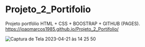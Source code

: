 # Projeto_2_Portifolio
Projeto portfólio HTML + CSS + BOOSTRAP + GITHUB (PAGES).
https://joaomarcos1985.github.io/Projeto_2_Portifolio/



![Captura de Tela 2023-04-21 às 14 25 50](https://user-images.githubusercontent.com/114350607/233700059-e079475f-56c8-452a-86f7-a2cec435b4f1.png)
